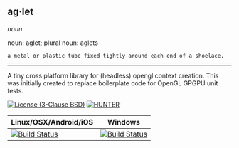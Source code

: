 ## ag·let

  *noun*
  
  noun: aglet; plural noun: aglets
  
    a metal or plastic tube fixed tightly around each end of a shoelace.
    
---

A tiny cross platform library for (headless) opengl context creation.  This was initially created to replace boilerplate code for OpenGL GPGPU unit tests.

[![License (3-Clause BSD)](https://img.shields.io/badge/license-BSD%203--Clause-brightgreen.svg?style=flat-square)](http://opensource.org/licenses/BSD-3-Clause)
[![HUNTER](https://img.shields.io/badge/hunter-v0.19.0-blue.svg)](http://github.com/ruslo/hunter)

| Linux/OSX/Android/iOS                           | Windows                                             |
|-------------------------------------------------|-----------------------------------------------------|
| [![Build Status][travis_status]][travis_builds] | [![Build Status][appveyor_status]][appveyor_builds] |

[travis_status]: https://travis-ci.org/elucideye/aglet.svg?branch=master
[travis_builds]: https://travis-ci.org/elucideye/aglet

[appveyor_status]: https://ci.appveyor.com/api/projects/status/suaipbrqiicq3td6/branch/master?svg=true
[appveyor_builds]: https://ci.appveyor.com/project/elucideye/aglet/branch/master
                   
